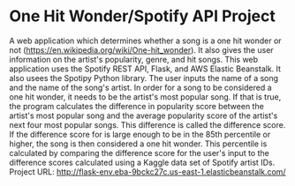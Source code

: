 # One Hit Wonder/Spotify API Project
 A web application which determines whether a song is a one hit wonder or not (https://en.wikipedia.org/wiki/One-hit_wonder). It also gives the user information on the artist's popularity, genre, and hit songs. This web application uses the Spotify REST API, Flask, and AWS Elastic Beanstalk. It also usees the Spotipy Python library. The user inputs the name of a song and the name of the song's artist. In order for a song to be considered a one hit wonder, it needs to be the artist's most popular song. If that is true, the program calculates the difference in popularity score between the artist's most popular song and the average popularity score of the artist's next four most popular songs. This difference is called the difference score. If the difference score for is large enough to be in the 85th percentile or higher, the song is then considered a one hit wonder. This percentile is calculated by comparing the difference score for the user's input to the difference scores calculated using a Kaggle data set of Spotify artist IDs. Project URL: http://flask-env.eba-9bckc27c.us-east-1.elasticbeanstalk.com/
